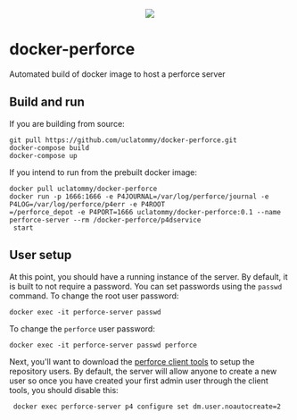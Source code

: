 <p align="center">
  <a href="https://circleci.com/gh/uclatommy/docker-perforce">
    <image src="https://circleci.com/gh/uclatommy/docker-perforce.svg?style=svg&circle-token=61a9c08d967e6b2043ce9bb0cd9c1c9ed0c74c8d"/>
  </a>
</p>

# docker-perforce
Automated build of docker image to host a perforce server

## Build and run
If you are building from source:
```
git pull https://github.com/uclatommy/docker-perforce.git
docker-compose build
docker-compose up
```

If you intend to run from the prebuilt docker image:
```
docker pull uclatommy/docker-perforce
docker run -p 1666:1666 -e P4JOURNAL=/var/log/perforce/journal -e P4LOG=/var/log/perforce/p4err -e P4ROOT
=/perforce_depot -e P4PORT=1666 uclatommy/docker-perforce:0.1 --name perforce-server --rm /docker-perforce/p4dservice
 start
```

## User setup
At this point, you should have a running instance of the server. By default, it is built to not require a password. You can set passwords using the `passwd` command. To change the root user password:
```
docker exec -it perforce-server passwd
```
To change the `perforce` user password:
```
docker exec -it perforce-server passwd perforce
```

Next, you'll want to download the [perforce client tools](https://www.perforce.com/downloads/helix-visual-client-p4v
) to setup the repository users. By default, the server will allow anyone to create a new user so once you have
 created your first admin user through the client tools, you should disable this:
```
 docker exec perforce-server p4 configure set dm.user.noautocreate=2
```

